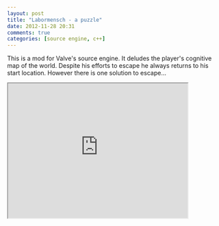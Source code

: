 ```yaml
---
layout: post
title: "Labormensch - a puzzle"
date: 2012-11-28 20:31
comments: true
categories: [source engine, c++] 
---
```

This is a mod for Valve's source engine. It deludes the player's cognitive map of the world. Despite his efforts to escape he always returns to his start location. However there is one solution to escape... 
<iframe class="youtube-player" width="420" height="315" src="http://www.youtube.com/embed/3QaHo0QgKeQ"></iframe>
